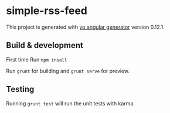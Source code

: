 # simple-rss-feed

This project is generated with [yo angular generator](https://github.com/yeoman/generator-angular)
version 0.12.1.

## Build & development

First time Run `npm insall`

Run `grunt` for building and `grunt serve` for preview.

## Testing

Running `grunt test` will run the unit tests with karma.
